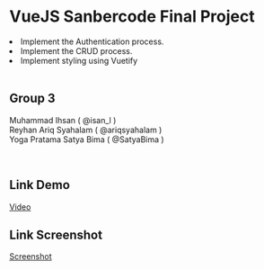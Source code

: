 # VueJS Sanbercode Final Project

<li>
Implement the Authentication process.
</li>
<li>
Implement the CRUD process.
</li>
<li>
Implement styling using Vuetify
</li>
<br>

## Group 3

<p>
Muhammad Ihsan ( @isan_l )<br>
Reyhan Ariq Syahalam ( @ariqsyahalam )<br>
Yoga Pratama Satya Bima ( @SatyaBima )
</p>
<br>

## Link Demo

[Video](https://drive.google.com/file/d/11ul5FsSyTHd51KKLrGL4gHCA8ntwFlMn/view?usp=sharing)
<br>

## Link Screenshot

[Screenshot](https://drive.google.com/drive/folders/1khnKJicyMJFNGtTJlOOCgTqcZIi5HfYo?usp=sharing)

